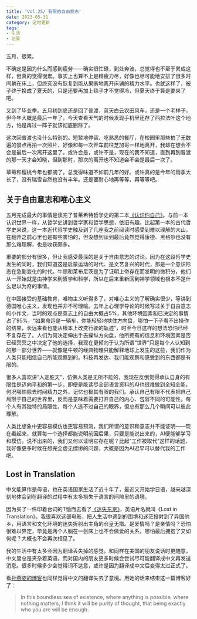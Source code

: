 ```yaml
---
title: 'Vol.25/ 有限的自由意志'
date: 2023-05-31
category: 定时更新
tags:
- 生活
- 记录
---
```


五月，很累。

不确定是因为什么而感到疲劳——确实很忙碌，到处奔波，总觉得也不至于累成这样，但真的觉得很累。事实上也算不上是精疲力尽，好像也尽可能地安排了很多时间躺在床上，但终究没有恢复到能从果断地离开床铺的精力水平。也就这样了，被子终于换成了夏天的，只是还要再加上毯子才不觉得冷，但夏天终于算是要来了吧。

<!--more-->

又到了毕业季。五月初到底还是回了普渡，蓝天白云农田风车，还是一个老样子，但今年大概是最后一年了。今天查看天气的时候发现手机里还存了西拉法叶这个地方，怕是再过一阵子就该彻底删除了。

这次回普渡也没什么特别的。短暂地停留、吃熟悉的餐厅，在校园里那些拍了无数遍的景点再拍一次照片，好像和每一次开车前往芝加哥一样地离开，我却在想会不会是最后一次离开这里了。或许会是，或许不是，现在的我不知道，直到再到普渡的那一天才会知晓，但到那时，那次的离开也不知道会不会是最后一次了。

草莓和樱桃今年也都摘了，总觉得味道不如前几年的好。或许真的是今年的雨季太长了，没有瑞雪自然也没有丰年。还是要耐心地再等等，再等等吧。

## 关于自由意志和唯心主义

五月完成最大的事情是读完了普莱希特哲学史的第二本[《认识你自己》](https://book.douban.com/subject/35899741/)。与前一本认识世界一样，从哲学史讲到哲学家和哲学思想，依旧有趣。比起第一本的古代哲学史来说，这一本近代哲学史触及到了几座我之前阅读时感受到难以理解的大山，在翻开之前心里也是有些害怕的，但没想到读到最后竟然觉得康德、黑格尔也没有那么难理解，也是收获颇多。

重要的部分有很多，但让我感受最深的是关于自由意志的讨论。因为在这段哲学史发生的同时，我们知道这是启蒙运动的时代、是文艺复兴的时代，那是一个意识形态在急剧变化的时代。牛顿和莱布尼茨是为了证明上帝存在而发明的微积分，他们从一开始就是由神学来到哲学和科学，所以在后来重新回到神学领域也根本不是什么足以为奇的事情。

在中国接受的基础教育，唯物主义听得多了，对唯心主义的了解确实很少，等讲到德国唯心主义，发现也并非不可理喻。去年上心理学导论的时候写过关于自由意志的小作文，当时的观点是意志上的自由大概占5%，其他环境因素和已决定的事情占了95%，“如果命运是一辆车，你能轻轻地扶住方向盘，哪怕一下子看不出操作的结果，长远来看也能从根本上改变行驶的轨迹”，时至今日这样的想法恐怕已经不复存在了。人们为何决定伸出手去操纵方向盘，他所拥有的信息和环境因素是否已经冥冥之中决定了他的选择，我现在更倾向于认为所谓“世界”只是每个人认知到的那一部分世界——就像是牛顿的经典物理只能解释地球上发生的这些，我们作为人类只能相信自己所能观察到的。科技再发达、我们能观察和感受到的东西都是有限的。

很多人喜欢讲“人定胜天”，仿佛人类是无所不能的，我现在反倒觉得承认自身的有限性是迈向平和的第一步。即便是能读尽全部语言资料的AI也很难做到全知全能，何况哪怕除去时间精力之外，记忆也极其有限的我们。承认自己有限不代表把自己局限于自己的世界里，反而是意味着需要打开自己的内心、包容不同的可能性。每个人有其独特的局限性，每个人逃不过自己的眼界，但总有那么几个瞬间可以彼此理解。

人类比想象中更容易模仿也更容易预测，我们所谓的意识和意志并不能证明——现在看起来，就算每一个选择都能说明前因后果，只要是能说出来的，AI便能够学习和模仿。说不出来的，我们又何以证明它存在呢？比起“工作被取代”这样的话题，我好像更多时候在想完全虚无缥缈的问题，大概是因为AI迟早可以替代我的工作吧。

## Lost in Translation

中文能算作是母语，也在英语国家生活了近十年了，最近又开始学日语，越来越深刻地体会到在翻译的过程中有太多损失于语言的间隙里的语境。

因为买了一件印着台词的T恤而去看了[《迷失东京》](https://movie.douban.com/subject/1291835/)，英语片名就叫《Lost in Translation》。我很喜欢这部电影，把人生活中遇到的困境和迷茫投射到了异国他乡，用语言和文化环境的迷失折射出主角的仓皇无措。是爱情吗？是亲情吗？恐怕很难以界定，毕竟是两个人躺在一张床上也不会做爱的关系，哪怕最后拥抱了又如何呢？大概也不会再次相见了。

我的生活中有太多会因为翻译丢失掉的感觉。和同样在美国的朋友说话时更随意，中文里总是夹杂着英语，而对国内的朋友更多时候会尝试尽可能翻译成中文再发送消息。很多时候多少会觉得词不达意，或许是因为翻译成中文后变得太过正式了。

看[孙燕姿的博客](https://www.makemusic.sg/blog/wodeai)也同样觉得中文的翻译失去了意境。用她的话来结束这一篇博客好了：

> In this boundless sea of existence, where anything is possible, where nothing matters, I think it will be purity of thought, that being exactly who you are will be enough. 

